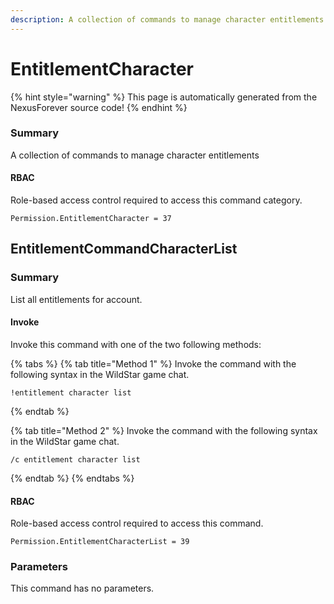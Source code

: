 ```yaml
---
description: A collection of commands to manage character entitlements
---
```


# EntitlementCharacter

{% hint style="warning" %}
This page is automatically generated from the NexusForever source code!
{% endhint %}

### Summary

A collection of commands to manage character entitlements

#### RBAC

Role-based access control required to access this command category.

```
Permission.EntitlementCharacter = 37
```

## EntitlementCommandCharacterList

### Summary

List all entitlements for account.

#### Invoke

Invoke this command with one of the two following methods:

{% tabs %}
{% tab title="Method 1" %}
Invoke the command with the following syntax in the WildStar game chat.

```
!entitlement character list
```
{% endtab %}

{% tab title="Method 2" %}
Invoke the command with the following syntax in the WildStar game chat.

```
/c entitlement character list 
```
{% endtab %}
{% endtabs %}

#### RBAC

Role-based access control required to access this command.

```
Permission.EntitlementCharacterList = 39
```

### Parameters

This command has no parameters.


